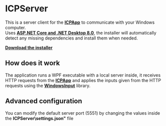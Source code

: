 # ICPServer

This is a server client for the **[ICPApp](https://github.com/shanjii/ICPApp)** to communicate with your Windows computer.
<br/>
Uses **[ASP.NET Core and .NET Desktop 8.0](https://dotnet.microsoft.com/en-us/download/dotnet/8.0)**, the installer will automatically detect any missing dependencies and install them when needed.

**[Download the installer](https://github.com/shanjii/ICPServer/releases/tag/v1.0.0)**

## How does it work

The application runs a WPF executable with a local server inside, it receives HTTP requests from the **[ICPApp](https://github.com/shanjii/ICPApp)** and applies the inputs given from the HTTP requests using the **[WindowsInput](https://www.nuget.org/packages/WindowsInput)** library.

## Advanced configuration

You can modify the default server port (5551) by changing the values inside the **ICPServer\settings.json"** file
